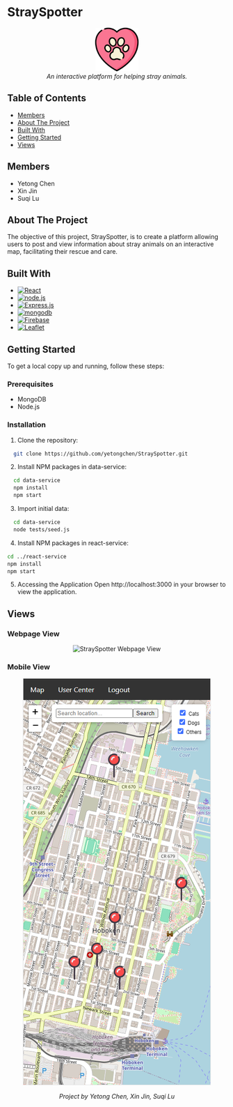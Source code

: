 # StraySpotter
<p align="center">
  <!-- You can add a project logo here if available -->
  <img src="react-service\public\heart.png" alt="StraySpotter Logo" width="100"/>
  <br />
  <i>An interactive platform for helping stray animals.</i>

## Table of Contents
- [Members](#members)
- [About The Project](#about-the-project)
- [Built With](#built-with)
- [Getting Started](#getting-started)
- [Views](#views)

## Members
- Yetong Chen
- Xin Jin
- Suqi Lu

## About The Project
<!-- A brief description of what the project does and its importance -->
The objective of this project, StraySpotter, is to create a platform allowing users to post and view information about stray animals on an interactive map, facilitating their rescue and care.

## Built With
<!-- A list of technologies used in the project -->
- [![React][React-img]][React-url]
- [![node.js][node.js-img]][node.js-url]
- [![Express.js][Express.js-img]][Express.js-url]
- [![mongodb][mongodb-img]][mongodb-url]
- [![Firebase][Firebase-img]][Firebase-url]
- [![Leaflet][Leaflet-img]][Leaflet-url]

## Getting Started
<!-- Step-by-step guide on how to set up the project locally -->
To get a local copy up and running, follow these steps:

### Prerequisites
- MongoDB
- Node.js

### Installation
1. Clone the repository:
```sh
  git clone https://github.com/yetongchen/StraySpotter.git
```
2. Install NPM packages in data-service:
```sh
  cd data-service
  npm install
  npm start
```
3. Import initial data:
```sh
  cd data-service
  node tests/seed.js
```

4. Install NPM packages in react-service:
```sh
cd ../react-service
npm install
npm start
```
5. Accessing the Application
Open http://localhost:3000 in your browser to view the application.

## Views

### Webpage View
<p align="center">
  <img src="react-service\public\webpage_view.png" alt="StraySpotter Webpage View" />
</p>

### Mobile View
<p align="center">
  <img src="react-service\public\mobile_view.png" alt="StraySpotter Mobile View" />
</p>

<!-- Contact information for the project team -->

<!-- Footnotes or additional information -->
<p align="center"><i>Project by Yetong Chen, Xin Jin, Suqi Lu</i></p>


<!-- MARKDOWN LINKS & IMAGES -->

[React-url]: https://react.dev/
[React-img]: https://img.shields.io/badge/React-20232A?style=for-the-badge&logo=react&logoColor=61DAFB
[node.js-url]: https://nodejs.org/en
[node.js-img]: https://img.shields.io/badge/Node.js-43853D?style=for-the-badge&logo=node.js&logoColor=white
[Express.js-url]: https://expressjs.com/
[Express.js-img]: https://img.shields.io/badge/Express.js-404D59?style=for-the-badge&logo=express&Color=white
[mongodb-url]: https://www.mongodb.com/zh-cn
[mongodb-img]: https://img.shields.io/badge/MongoDB-4EA94B?style=for-the-badge&logo=mongodb&logoColor=white
[Firebase-url]: https://firebase.google.com/
[Firebase-img]: https://img.shields.io/badge/Firebase-ffca28?style=for-the-badge&logo=firebase&logoColor=black
[Leaflet-url]: https://leafletjs.com/
[Leaflet-img]: https://img.shields.io/badge/Leaflet-1EB300?style=for-the-badge&logo=leaflet&logoColor=white
